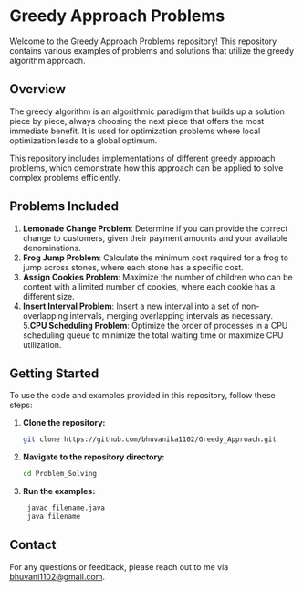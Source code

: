 # Greedy Approach Problems

Welcome to the Greedy Approach Problems repository! This repository contains various examples of problems and solutions that utilize the greedy algorithm approach.

## Overview

The greedy algorithm is an algorithmic paradigm that builds up a solution piece by piece, always choosing the next piece that offers the most immediate benefit. It is used for optimization problems where local optimization leads to a global optimum.

This repository includes implementations of different greedy approach problems, which demonstrate how this approach can be applied to solve complex problems efficiently.

## Problems Included
1. **Lemonade Change Problem**: Determine if you can provide the correct change to customers, given their payment amounts and your available denominations.
2. **Frog Jump Problem**: Calculate the minimum cost required for a frog to jump across stones, where each stone has a specific cost.
3. **Assign Cookies Problem**: Maximize the number of children who can be content with a limited number of cookies, where each cookie has a different size.
4. **Insert Interval Problem**: Insert a new interval into a set of non-overlapping intervals, merging overlapping intervals as necessary.
5.**CPU Scheduling Problem**: Optimize the order of processes in a CPU scheduling queue to minimize the total waiting time or maximize CPU utilization.
## Getting Started

To use the code and examples provided in this repository, follow these steps:

1. **Clone the repository:**

    ```bash
    git clone https://github.com/bhuvanika1102/Greedy_Approach.git
    ```

2. **Navigate to the repository directory:**

    ```bash
    cd Problem_Solving
    ```

3. **Run the examples:**
    ```bash
     javac filename.java
     java filename
    
## Contact

For any questions or feedback, please reach out to me via [bhuvani1102@gmail.com](mailto:bhuvani1102@gmail.com).


